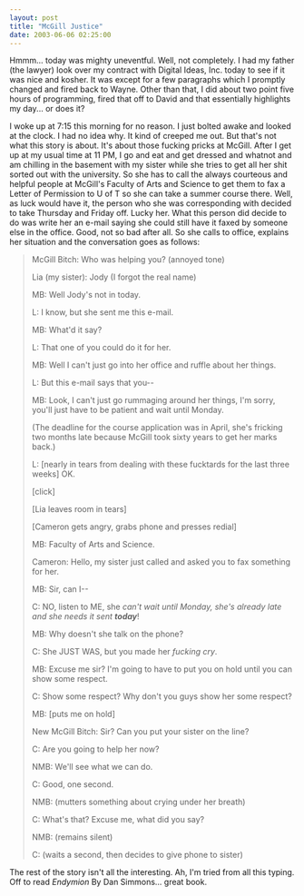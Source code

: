 ```yaml
---
layout: post
title: "McGill Justice"
date: 2003-06-06 02:25:00
---
```


Hmmm... today was mighty uneventful. Well, not completely. I had my father (the lawyer) look over my contract with Digital Ideas, Inc. today to see if it was nice and kosher. It was except for a few paragraphs which I promptly changed and fired back to Wayne. Other than that, I did about two point five hours of programming, fired that off to David and that essentially highlights my day... or does it?

<!--more-->

I woke up at 7:15 this morning for no reason. I just bolted awake and looked at the clock. I had no idea why. It kind of creeped me out. But that's not what this story is about. It's about those fucking pricks at McGill. After I get up at my usual time at 11 PM, I go and eat and get dressed and whatnot and am chilling in the basement with my sister while she tries to get all her shit sorted out with the university. So she has to call the always courteous and helpful people at McGill's Faculty of Arts and Science to get them to fax a Letter of Permission to U of T so she can take a summer course there. Well, as luck would have it, the person who she was corresponding with decided to take Thursday and Friday off. Lucky her. What this person did decide to do was write her an e-mail saying she could still have it faxed by someone else in the office. Good, not so bad after all. So she calls to office, explains her situation and the conversation goes as follows:

> McGill Bitch: Who was helping you? (annoyed tone)
>
> Lia (my sister): Jody (I forgot the real name)
>
> MB: Well Jody's not in today.
>
> L: I know, but she sent me this e-mail.
>
> MB: What'd it say?
>
> L: That one of you could do it for her.
>
> MB: Well I can't just go into her office and ruffle about her things.
>
> L: But this e-mail says that you--
>
> MB: Look, I can't just go rummaging around her things, I'm sorry, you'll just have to be patient and wait until Monday.
>
> (The deadline for the course application was in April, she's fricking two months late because McGill took sixty years to get her marks back.)
>
> L: [nearly in tears from dealing with these fucktards for the last three weeks] OK.
>
> [click]
>
> [Lia leaves room in tears]
>
> [Cameron gets angry, grabs phone and presses redial]
>
> MB: Faculty of Arts and Science.
>
> Cameron: Hello, my sister just called and asked you to fax something for her.
>
> MB: Sir, can I--
>
> C: NO, listen to ME, she <i>can't wait until Monday, she's already late and she needs it sent <b>today</b></i>!
>
> MB: Why doesn't she talk on the phone?
>
> C: She JUST WAS, but you made her <i>fucking cry</i>.
>
> MB: Excuse me sir? I'm going to have to put you on hold until you can show some respect.
>
> C: Show some respect? Why don't you guys show her some respect?
>
> MB: [puts me on hold]
>
> New McGill Bitch: Sir? Can you put your sister on the line?
>
> C: Are you going to help her now?
>
> NMB: We'll see what we can do.
>
> C: Good, one second.
>
> NMB: (mutters something about crying under her breath)
>
> C: What's that? Excuse me, what did you say?
>
> NMB: (remains silent)
>
> C: (waits a second, then decides to give phone to sister)

The rest of the story isn't all the interesting. Ah, I'm tried from all this typing. Off to read <i>Endymion</i> By Dan Simmons... great book.
